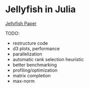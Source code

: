 # Jellyfish in Julia

[Jellyfish Paper](http://pages.cs.wisc.edu/~brecht/papers/11.Rec.Re.IPGM.pdf)

TODO:

* restructure code
* d3 plots, performance
* parallelization
* automatic rank selection heuristic
* better benchmarking
* profiling/optimization
* matrix completion
* max-norm
